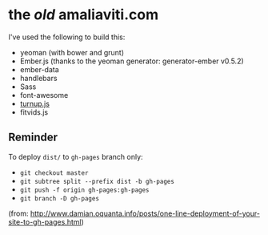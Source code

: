 the *old* amaliaviti.com
========================

I've used the following to build this:
*	yeoman (with bower and grunt)
*	Ember.js (thanks to the yeoman generator: generator-ember v0.5.2)
*	ember-data
*	handlebars
*	Sass
*	font-awesome
*	[turnup.js](http://github.com/aamaliaa/turnup.js)
*	fitvids.js

Reminder
--------

To deploy `dist/` to `gh-pages` branch only:

 * `git checkout master`
 * `git subtree split --prefix dist -b gh-pages`
 * `git push -f origin gh-pages:gh-pages`
 * `git branch -D gh-pages`

(from: http://www.damian.oquanta.info/posts/one-line-deployment-of-your-site-to-gh-pages.html)
